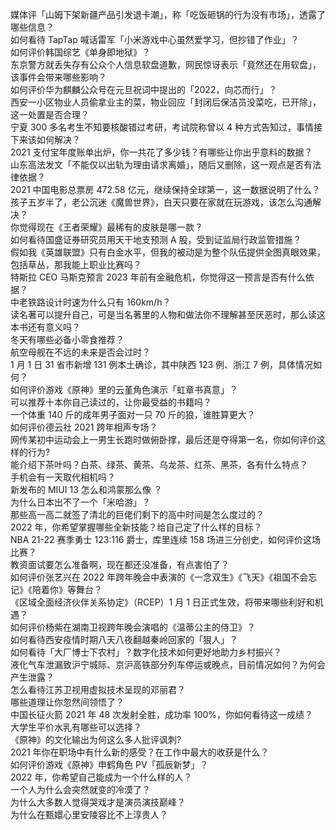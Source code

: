 媒体评「山姆下架新疆产品引发退卡潮」，称「吃饭砸锅的行为没有市场」，透露了哪些信息？  
如何看待 TapTap 喊话雷军「小米游戏中心虽然爱学习，但抄错了作业」？  
如何评价韩国综艺《单身即地狱》？  
东京警方就丢失存有公众个人信息软盘道歉，网民惊讶表示「竟然还在用软盘」，该事件会带来哪些影响？  
如何评价华为麒麟公众号在元旦祝词中提出的「2022，向芯而行」？  
西安一小区物业人员偷拿业主的菜，物业回应「封闭后保洁员没菜吃，已开除」，这一处置是否合理？  
宁夏 300 多名考生不知要核酸错过考研，考试院称曾以 4 种方式告知过，事情接下来该如何解决？  
2021 支付宝年度账单出炉，你一共花了多少钱？有哪些让你出乎意料的数据？  
山东高法发文「不能仅以出轨为理由请求离婚」，随后又删除，这一观点是否有法律依据？  
2021 中国电影总票房 472.58 亿元，继续保持全球第一，这一数据说明了什么？  
孩子五岁半了，老公沉迷《魔兽世界》，白天只要在家就在玩游戏，该怎么沟通解决？  
你觉得现在《王者荣耀》最稀有的皮肤是哪一款？  
如何看待国盛证券研究员用天干地支预测 A 股，受到证监局行政监管措施？  
假如我《英雄联盟》只有白金水平，但我的被动是为整个队伍提供全图真眼效果，包括草丛，那我能上职业比赛吗？  
特斯拉 CEO 马斯克预言 2023 年前有金融危机，你觉得这一预言是否有什么依据？  
中老铁路设计时速为什么只有 160km/h？  
读名著可以提升自己，可是当名著里的人物和做法你不理解甚至厌恶时，那么读这本书还有意义吗？  
冬天有哪些必备小零食推荐？  
航空母舰在不远的未来是否会过时？  
1 月 1 日 31 省市新增 131 例本土确诊，其中陕西 123 例、浙江 7 例，具体情况如何？  
如何评价游戏《原神》里的云堇角色演示「虹章书真意」？  
可以推荐十本你自己读过的，让你最受益的书籍吗？  
一个体重 140 斤的成年男子面对一只 70 斤的狼，谁胜算更大？  
如何评价德云社 2021 跨年相声专场？  
网传某初中运动会上一男生长跑时做俯卧撑，最后还是夺得第一名，你如何评价这样的行为?  
能介绍下茶叶吗？白茶、绿茶、黄茶、乌龙茶、红茶、黑茶，各有什么特点？  
手机会有一天取代相机吗？  
新发布的 MIUI 13 怎么和鸿蒙那么像 ？  
为什么日本出不了一个「米哈游」？  
那些高一高二就签了清北的巨佬们剩下的高中时间是怎么度过的？  
2022 年，你希望掌握哪些全新技能？给自己定了什么样的目标？  
NBA 21-22 赛季勇士 123:116 爵士，库里连续 158 场进三分创史，如何评价这场比赛？  
教资面试要怎么准备啊，现在都还没准备，有点害怕了？  
如何评价张艺兴在 2022 年跨年晚会中表演的《一念双生》《飞天》《祖国不会忘记》《陪着你》等舞台？  
《区域全面经济伙伴关系协定》（RCEP）1 月 1 日正式生效，将带来哪些利好和机遇？  
如何评价杨紫在湖南卫视跨年晚会演唱的《温蒂公主的侍卫》？  
如何看待西安疫情时期八天八夜翻越秦岭回家的「狠人」？  
如何看待「大厂博士下农村」？数字化技术如何更好地助力乡村振兴？  
液化气车泄漏致沪宁城际、京沪高铁部分列车停运或晚点，目前情况如何？为何会产生泄露？  
怎么看待江苏卫视用虚拟技术呈现的邓丽君？  
哪些道理让你忽然间领悟了？  
中国长征火箭 2021 年 48 次发射全胜，成功率 100%，你如何看待这一成绩？  
大学生平价水乳有哪些可以选择？  
《原神》的文化输出为何这么多人批评讽刺?  
2021 年你在职场中有什么新的感受？在工作中最大的收获是什么？  
如何评价游戏《原神》申鹤角色 PV「孤辰新梦」？  
2022 年，你希望自己能成为一个什么样的人？  
一个人为什么会突然就变的冷漠了？  
为什么大多数人觉得哭戏才是演员演技巅峰？  
为什么在甄嬛心里安陵容比不上淳贵人？  

